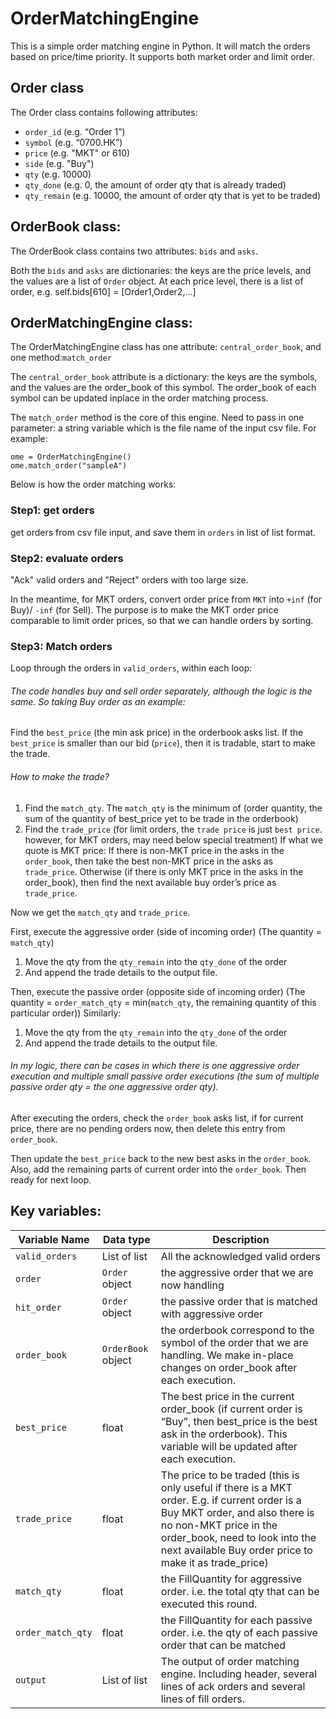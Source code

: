# OrderMatchingEngine
This is a simple order matching engine in Python. It will match the orders based on price/time priority. It supports both market order and limit order.


<!-- ABOUT THE PROJECT -->
## Order class
The Order class contains following attributes:
* `order_id` (e.g. “Order 1”)
* `symbol` (e.g. “0700.HK”)
* `price` (e.g. "MKT" or 610)
* `side` (e.g. "Buy")
* `qty` (e.g. 10000)
* `qty_done` (e.g. 0, the amount of order qty that is already traded)
* `qty_remain` (e.g. 10000, the amount of order qty that is yet to be traded)

## OrderBook class:
The OrderBook class contains two attributes: `bids` and `asks`.

Both the `bids` and `asks` are dictionaries: the keys are the price levels, and the values are a list of `Order` object.
At each price level, there is a list of order, e.g. self.bids[610] = [Order1,Order2,...]

## OrderMatchingEngine class:
The OrderMatchingEngine class has one attribute: `central_order_book`, and one method:`match_order`

The `central_order_book` attribute is a dictionary: the keys are the symbols, and the values are the order_book of this symbol. The order_book of each symbol can be updated inplace in the order matching process.

The `match_order` method is the core of this engine. Need to pass in one parameter: a string variable which is the file name of the input csv file. For example:
```
ome = OrderMatchingEngine()
ome.match_order("sampleA")
```

Below is how the order matching works:

### Step1: get orders
get orders from csv file input, and save them in `orders` in list of list format.

### Step2: evaluate orders
"Ack" valid orders and "Reject" orders with too large size.

In the meantime, for MKT orders, convert order price from `MKT` into `+inf` (for Buy)/ `-inf` (for Sell). The purpose is to make the MKT order price comparable to limit order prices, so that we can handle orders by sorting.

### Step3: Match orders
Loop through the orders in `valid_orders`, within each loop:

###### The code handles buy and sell order separately, although the logic is the same. So taking Buy order as an example:

Find the `best_price` (the min ask price) in the orderbook asks list.
If the `best_price` is smaller than our bid (`price`), then it is tradable, start to make the trade.
###### How to make the trade?
1. Find the `match_qty`. 
The `match_qty` is the minimum of (order quantity, the sum of the quantity of best_price yet to be trade in the orderbook)
2. Find the `trade_price` (for limit orders, the `trade price` is just `best price`. however, for MKT orders, may need below special treatment)
If what we quote is MKT price:
If there is non-MKT price in the asks in the `order_book`, then take the best non-MKT price in the asks as `trade_price`.
Otherwise (if there is only MKT price in the asks in the order_book), then find the next available buy order’s price as `trade_price`.

Now we get the `match_qty` and `trade_price`.

First, execute the aggressive order (side of incoming order)
(The quantity = `match_qty`)
1.	Move the qty from the `qty_remain` into the `qty_done` of the order
2.	And append the trade details to the output file.

Then, execute the passive order (opposite side of incoming order)
(The quantity = `order_match_qty` = min(`match_qty`, the remaining quantity of this particular order))
Similarly:
1.	Move the qty from the `qty_remain` into the `qty_done` of the order
2.	And append the trade details to the output file.

###### In my logic, there can be cases in which there is one aggressive order execution and multiple small passive order executions (the sum of multiple passive order qty = the one aggressive order qty). 

After executing the orders, check the `order_book` asks list, if for current price, there are no pending orders now, then delete this entry from `order_book`.

Then update the `best_price` back to the new best asks in the `order_book`.
Also, add the remaining parts of current order into the `order_book`. 
Then ready for next loop.


## Key variables:

Variable Name | Data type | Description
--- | --- | --- 
`valid_orders` | List of list | All the acknowledged valid orders
`order` | `Order` object | the aggressive order that we are now handling
`hit_order` | `Order` object | 	the passive order that is matched with aggressive order	
`order_book` | `OrderBook` object | the orderbook correspond to the symbol of the order that we are handling. We make in-place changes on order_book after each execution.
`best_price` | float | The best price in the current order_book (if current order is “Buy”, then best_price is the best ask in the orderbook). This variable will be updated after each execution.
`trade_price` | float | The price to be traded (this is only useful if there is a MKT order. E.g. if current order is a Buy MKT order, and also there is no non-MKT price in the order_book, need to look into the next available Buy order price to make it as trade_price)
`match_qty` | float | the FillQuantity for aggressive order. i.e. the total qty that can be executed this round. 
`order_match_qty` | float | the FillQuantity for each passive order. i.e. the qty of each passive order that can be matched
`output` | List of list | The output of order matching engine. Including header, several lines of ack orders and several lines of fill orders.

